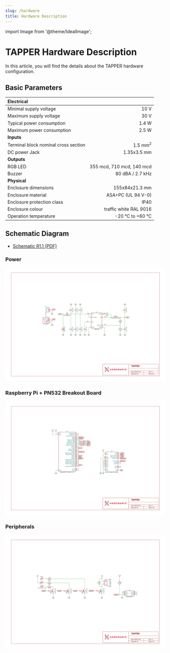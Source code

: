 ```yaml
---
slug: /hardware
title: Hardware Description
---
```


import Image from '@theme/IdealImage';

# TAPPER Hardware Description

In this article, you will find the details about the TAPPER hardware configuration.

## Basic Parameters

| **Electrical**                       |                           |
| :----------------------------------- | ------------------------: |
| Minimal supply voltage               |                      10 V |
| Maximum supply voltage               |                      30 V |
| Typical power consumption            |                     1.4 W | [//]: # TODO |
| Maximum power consumption            |                     2.5 W | [//]: # TODO |
| **Inputs**                           |                           |
| Terminal block nominal cross section |        1.5 mm<sup>2</sup> |
| DC power Jack                        |               1.35x3.5 mm |
| **Outputs**                          |                           |
| RGB LED                              | 355 mcd, 710 mcd, 140 mcd |
| Buzzer                               |          80 dBA / 2.7 kHz |
| **Physical**                         |                           |
| Enclosure dimensions                 |            155x84x21.3 mm |
| Enclosure material                   |        ASA+PC (UL 94 V-0) |
| Enclosure protection class           |                      IP40 |
| Enclosure colour                     |    traffic white RAL 9016 |
| Operation temperature                |          -20 °C to +60 °C |

## Schematic Diagram

- [Schematic R1.1 (PDF)](media/hio-tapper-r1.1-schematic.pdf)

### Power

![](media/hio-tapper-r1.1-schematic-1.png)

### Raspberry Pi + PN532 Breakout Board

![](media/hio-tapper-r1.1-schematic-2.png)

### Peripherals

![](media/hio-tapper-r1.1-schematic-3.png)
